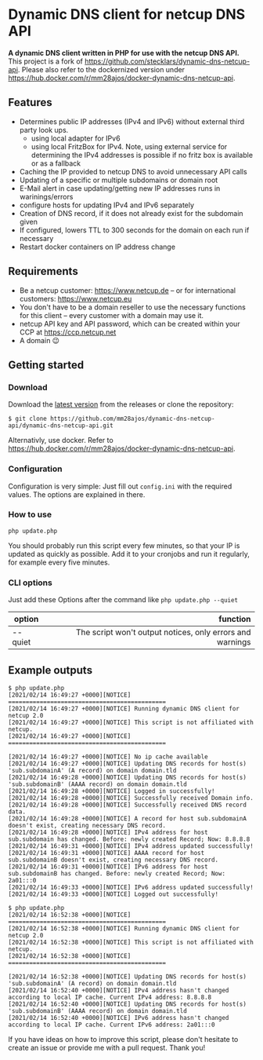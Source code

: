 # Dynamic DNS client for netcup DNS API
**A dynamic DNS client written in PHP for use with the netcup DNS API.** This project is a fork of https://github.com/stecklars/dynamic-dns-netcup-api. Please also refer to the dockernized version under https://hub.docker.com/r/mm28ajos/docker-dynamic-dns-netcup-api.

## Features
* Determines public IP addresses (IPv4 and IPv6) without external third party look ups.
    * using local adapter for IPv6
    * using local FritzBox for IPv4. Note, using external service for determining the IPv4 addresses is possible if no fritz box is available or as a fallback
* Caching the IP provided to netcup DNS to avoid unnecessary API calls
* Updating of a specific or multiple subdomains or domain root
* E-Mail alert in case updating/getting new IP addresses runs in warinings/errors
* configure hosts for updating IPv4 and IPv6 separately
* Creation of DNS record, if it does not already exist for the subdomain given
* If configured, lowers TTL to 300 seconds for the domain on each run if necessary
* Restart docker containers on IP address change

## Requirements
* Be a netcup customer: https://www.netcup.de – or for international customers: https://www.netcup.eu
* You don't have to be a domain reseller to use the necessary functions for this client – every customer with a domain may use it.
* netcup API key and API password, which can be created within your CCP at https://ccp.netcup.net
* A domain :wink:

## Getting started
### Download
Download the [latest version](https://github.com/mm28ajos/dynamic-dns-netcup-api/releases/latest) from the releases or clone the repository:

`$ git clone https://github.com/mm28ajos/dynamic-dns-netcup-api/dynamic-dns-netcup-api.git`

Alternativly, use docker. Refer to https://hub.docker.com/r/mm28ajos/docker-dynamic-dns-netcup-api.

### Configuration
Configuration is very simple: Just fill out `config.ini` with the required values. The options are explained in there.

### How to use
`php update.php`

You should probably run this script every few minutes, so that your IP is updated as quickly as possible. Add it to your cronjobs and run it regularly, for example every five minutes.

### CLI options
Just add these Options after the command like `php update.php --quiet`

| option        | function                                                  |
| ------------- |----------------------------------------------------------:|
| --quiet       | The script won't output notices, only errors and warnings |

## Example outputs
```
$ php update.php
[2021/02/14 16:49:27 +0000][NOTICE] =============================================
[2021/02/14 16:49:27 +0000][NOTICE] Running dynamic DNS client for netcup 2.0
[2021/02/14 16:49:27 +0000][NOTICE] This script is not affiliated with netcup.
[2021/02/14 16:49:27 +0000][NOTICE] =============================================

[2021/02/14 16:49:27 +0000][NOTICE] No ip cache available
[2021/02/14 16:49:27 +0000][NOTICE] Updating DNS records for host(s) 'sub.subdomainA' (A record) on domain domain.tld
[2021/02/14 16:49:28 +0000][NOTICE] Updating DNS records for host(s) 'sub.subdomainB' (AAAA record) on domain domain.tld
[2021/02/14 16:49:28 +0000][NOTICE] Logged in successfully!
[2021/02/14 16:49:28 +0000][NOTICE] Successfully received Domain info.
[2021/02/14 16:49:28 +0000][NOTICE] Successfully received DNS record data.
[2021/02/14 16:49:28 +0000][NOTICE] A record for host sub.subdomainA doesn't exist, creating necessary DNS record.
[2021/02/14 16:49:28 +0000][NOTICE] IPv4 address for host sub.subdomain has changed. Before: newly created Record; Now: 8.8.8.8
[2021/02/14 16:49:31 +0000][NOTICE] IPv4 address updated successfully!
[2021/02/14 16:49:31 +0000][NOTICE] AAAA record for host sub.subdomainB doesn't exist, creating necessary DNS record.
[2021/02/14 16:49:31 +0000][NOTICE] IPv6 address for host sub.subdomainB has changed. Before: newly created Record; Now: 2a01:::0
[2021/02/14 16:49:33 +0000][NOTICE] IPv6 address updated successfully!
[2021/02/14 16:49:33 +0000][NOTICE] Logged out successfully!
```
```
$ php update.php
[2021/02/14 16:52:38 +0000][NOTICE] =============================================
[2021/02/14 16:52:38 +0000][NOTICE] Running dynamic DNS client for netcup 2.0
[2021/02/14 16:52:38 +0000][NOTICE] This script is not affiliated with netcup.
[2021/02/14 16:52:38 +0000][NOTICE] =============================================

[2021/02/14 16:52:38 +0000][NOTICE] Updating DNS records for host(s) 'sub.subdomainA' (A record) on domain domain.tld
[2021/02/14 16:52:40 +0000][NOTICE] IPv4 address hasn't changed according to local IP cache. Current IPv4 address: 8.8.8.8
[2021/02/14 16:52:40 +0000][NOTICE] Updating DNS records for host(s) 'sub.subdomainB' (AAAA record) on domain domain.tld
[2021/02/14 16:52:40 +0000][NOTICE] IPv6 address hasn't changed according to local IP cache. Current IPv6 address: 2a01:::0
```

If you have ideas on how to improve this script, please don't hesitate to create an issue or provide me with a pull request. Thank you!
